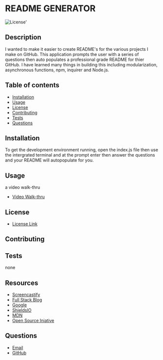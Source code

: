 # README GENERATOR
 ![License](https://img.shields.io/badge/License-MIT-yellow.svg)'  
## Description
   I  wanted to make it easier to create README's for the various projects I make on GitHub.  This application prompts the user with a series of questions then auto populates a professional grade README for thier GitHub. I have learned many things in building this including modularization, asynchronous functions, npm, inquirer and Node.js.

## Table of contents
  * [Installation](#installation)
  * [Usage](#usage)
  * [License](#license)
  * [Contributing](#contributing)
  * [Tests](#tests)
  * [Questions](#questions)
    
## Installation
   To get the development environment running, open the index.js file then use the intergrated terminal and at the prompt enter <node index.js> then answer the questions and your README will autopopulate for you. 
    
## Usage
  a video walk-thru

   * [Video Walk-thru](https://drive.google.com/file/d/1zYdozgv4ZhfeeruwP-k1c_1vKzUHn_74/view)
    
## License
* [License Link](https://opensource.org/license/mit/)

## Contributing
  
    
    
## Tests
  none
    
## Resources
- [Screencastify](https://app.screecastify.com)
- [Full Stack Blog](https://coding-boot-camp.github.io/full-stack/github/professional-readme-guide)
- [Google](https://google.com)
- [ShieldsIO](https://shields.io/category/build)
- [MDN](https://developer.mozilla.org/en-US/)
- [Open Source Iniative](https://opensource.org/licenses/?ls=mit)



## Questions
   * [Email](mailto:brentjustinhouston@gmail.com)
   * [GitHub](https://github.com/brenthouston)